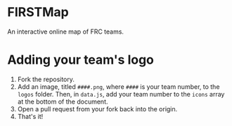 # FIRSTMap
An interactive online map of FRC teams.

# Adding your team's logo
1. Fork the repository.
2. Add an image, titled `####.png`, where `####` is your team number, to the `logos` folder. Then, in `data.js`, add your team number to the `icons` array at the bottom of the document.
3. Open a pull request from your fork back into the origin.
4. That's it!
